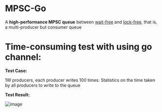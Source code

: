 # MPSC-Go

A **high-performance MPSC queue** between [wait-free](https://en.wikipedia.org/wiki/Non-blocking_algorithm) and [lock-free](https://en.wikipedia.org/wiki/Non-blocking_algorithm), that is, a multi-producer but consumer queue

# Time-consuming test with using go channel:

**Test Case:** 

  1W producers, each producer writes 100 times. Statistics on the time taken by all producers to write to the queue
  
**Test Result:**

  ![image](https://user-images.githubusercontent.com/17305630/159618064-3e4fcd10-3440-494b-bc07-54a5777fe73a.png)
